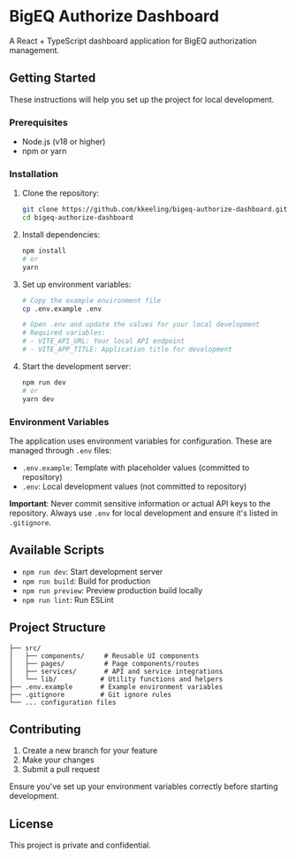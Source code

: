 # BigEQ Authorize Dashboard

A React + TypeScript dashboard application for BigEQ authorization management.

## Getting Started

These instructions will help you set up the project for local development.

### Prerequisites

- Node.js (v18 or higher)
- npm or yarn

### Installation

1. Clone the repository:
   ```bash
   git clone https://github.com/kkeeling/bigeq-authorize-dashboard.git
   cd bigeq-authorize-dashboard
   ```

2. Install dependencies:
   ```bash
   npm install
   # or
   yarn
   ```

3. Set up environment variables:
   ```bash
   # Copy the example environment file
   cp .env.example .env

   # Open .env and update the values for your local development
   # Required variables:
   # - VITE_API_URL: Your local API endpoint
   # - VITE_APP_TITLE: Application title for development
   ```

4. Start the development server:
   ```bash
   npm run dev
   # or
   yarn dev
   ```

### Environment Variables

The application uses environment variables for configuration. These are managed through `.env` files:

- `.env.example`: Template with placeholder values (committed to repository)
- `.env`: Local development values (not committed to repository)

**Important**: Never commit sensitive information or actual API keys to the repository. Always use `.env` for local development and ensure it's listed in `.gitignore`.

## Available Scripts

- `npm run dev`: Start development server
- `npm run build`: Build for production
- `npm run preview`: Preview production build locally
- `npm run lint`: Run ESLint

## Project Structure

```
├── src/
│   ├── components/     # Reusable UI components
│   ├── pages/          # Page components/routes
│   ├── services/       # API and service integrations
│   └── lib/           # Utility functions and helpers
├── .env.example       # Example environment variables
├── .gitignore         # Git ignore rules
└── ... configuration files
```

## Contributing

1. Create a new branch for your feature
2. Make your changes
3. Submit a pull request

Ensure you've set up your environment variables correctly before starting development.

## License

This project is private and confidential.
